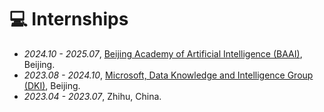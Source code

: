 # 💻 Internships

- *2024.10 - 2025.07*, [Beijing Academy of Artificial Intelligence (BAAI)](https://www.baai.ac.cn/), Beijing.
- *2023.08 - 2024.10*, [Microsoft, Data Knowledge and Intelligence Group (DKI)](https://www.microsoft.com/en-us/research/group/data-knowledge-intelligence/), Beijing.
- *2023.04 - 2023.07*, Zhihu, China.
